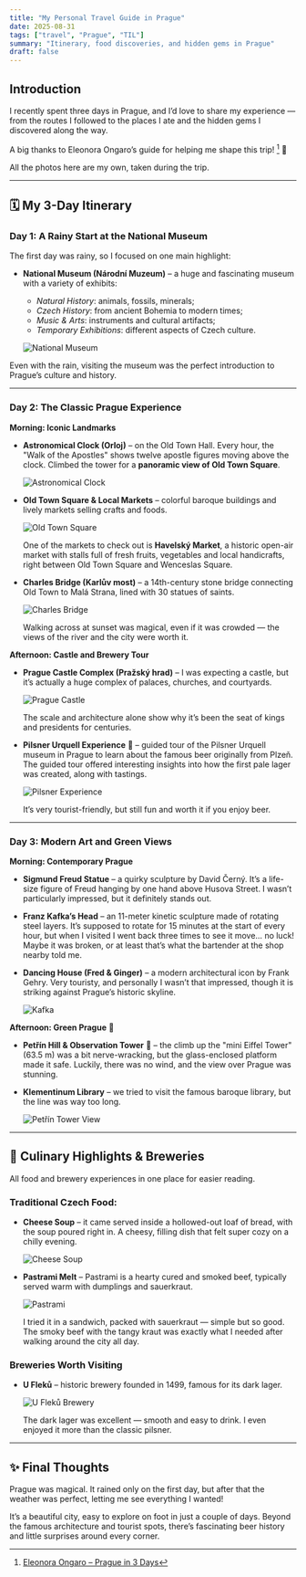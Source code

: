 ```yaml
---
title: "My Personal Travel Guide in Prague"
date: 2025-08-31
tags: ["travel", "Prague", "TIL"]
summary: "Itinerary, food discoveries, and hidden gems in Prague"
draft: false
---
```


## Introduction

I recently spent three days in Prague, and I’d love to share my experience — from the routes I followed to the places I ate and the hidden gems I discovered along the way.

A big thanks to Eleonora Ongaro’s guide for helping me shape this trip! [^eo] 🙏

All the photos here are my own, taken during the trip.

---

## 🗓 My 3-Day Itinerary

### Day 1: A Rainy Start at the National Museum

The first day was rainy, so I focused on one main highlight:

- **National Museum (Národní Muzeum)** – a huge and fascinating museum with a variety of exhibits:
  - *Natural History*: animals, fossils, minerals;
  - *Czech History*: from ancient Bohemia to modern times;
  - *Music & Arts*: instruments and cultural artifacts;
  - *Temporary Exhibitions*: different aspects of Czech culture.

  ![National Museum](img/museo.jpg "National Museum exterior in rainy weather")

Even with the rain, visiting the museum was the perfect introduction to Prague’s culture and history.

---

### Day 2: The Classic Prague Experience

**Morning: Iconic Landmarks**

- **Astronomical Clock (Orloj)** – on the Old Town Hall. Every hour, the "Walk of the Apostles" shows twelve apostle figures moving above the clock. Climbed the tower for a **panoramic view of Old Town Square**.

    ![Astronomical Clock](img/orologio.jpg "Astronomical Clock at Prague Old Town")

- **Old Town Square & Local Markets** – colorful baroque buildings and lively markets selling crafts and foods. 

  ![Old Town Square](img/piazza.jpg "Old Town Square with baroque buildings and market stalls")

    One of the markets to check out is **Havelský Market**, a historic open-air market with stalls full of fresh fruits, vegetables and local handicrafts, right between Old Town Square and Wenceslas Square.

- **Charles Bridge (Karlův most)** – a 14th-century stone bridge connecting Old Town to Malá Strana, lined with 30 statues of saints. 

  ![Charles Bridge](img/karlo.jpg "Charles Bridge with statues of saints")

  Walking across at sunset was magical, even if it was crowded — the views of the river and the city were worth it.

**Afternoon: Castle and Brewery Tour**

- **Prague Castle Complex (Pražský hrad)** – I was expecting a castle, but it’s actually a huge complex of palaces, churches, and courtyards.

  ![Prague Castle](img/castello.jpg "Aerial view of Prague Castle and St. Vitus Cathedral")

    The scale and architecture alone show why it’s been the seat of kings and presidents for centuries.

- **Pilsner Urquell Experience** 🍺 – guided tour of the Pilsner Urquell museum in Prague to learn about the famous beer originally from Plzeň. The guided tour offered interesting insights into how the first pale lager was created, along with tastings.

  ![Pilsner Experience](img/pilsner.jpg "Interior of Pilsner Urquell brewery")

    It’s very tourist-friendly, but still fun and worth it if you enjoy beer.

---

### Day 3: Modern Art and Green Views

**Morning: Contemporary Prague**

- **Sigmund Freud Statue** – a quirky sculpture by David Černý. It’s a life-size figure of Freud hanging by one hand above Husova Street. I wasn’t particularly impressed, but it definitely stands out.

- **Franz Kafka’s Head** – an 11-meter kinetic sculpture made of rotating steel layers. It’s supposed to rotate for 15 minutes at the start of every hour, but when I visited I went back three times to see it move… no luck! Maybe it was broken, or at least that’s what the bartender at the shop nearby told me. 

- **Dancing House (Fred & Ginger)** – a modern architectural icon by Frank Gehry. Very touristy, and personally I wasn’t that impressed, though it is striking against Prague’s historic skyline.

  ![Kafka](img/05_kafta.jpg "Kafka head kinetic sculpture")


**Afternoon: Green Prague** 🌿

- **Petřín Hill & Observation Tower** 🗼 – the climb up the "mini Eiffel Tower" (63.5 m) was a bit nerve-wracking, but the glass-enclosed platform made it safe. Luckily, there was no wind, and the view over Prague was stunning.

- **Klementinum Library** – we tried to visit the famous baroque library, but the line was way too long.

  ![Petřín Tower View](img/prague.jpg "Panoramic view of Prague from Petřín Tower")

---

## 🍻 Culinary Highlights & Breweries

All food and brewery experiences in one place for easier reading.

### Traditional Czech Food:

- **Cheese Soup** – it came served inside a hollowed-out loaf of bread, with the soup poured right in. A cheesy, filling dish that felt super cozy on a chilly evening.

  ![Cheese Soup](img/cheese_soup.jpg "Česnečka, traditional Czech cheese soup")

- **Pastrami Melt** – Pastrami is a hearty cured and smoked beef, typically served warm with dumplings and sauerkraut.

  ![Pastrami](img/pastrani.jpg "Pastrami with sauerkraut")
  
  I tried it in a sandwich, packed with sauerkraut — simple but so good. The smoky beef with the tangy kraut was exactly what I needed after walking around the city all day.



### Breweries Worth Visiting

- **U Fleků** – historic brewery founded in 1499, famous for its dark lager. 

  ![U Fleků Brewery](img/07_ufleku_fixed.jpg "Interior of U Fleků Brewery, Prague")

  The dark lager was excellent — smooth and easy to drink. I even enjoyed it more than the classic pilsner.


---
## ✨ Final Thoughts

Prague was magical. It rained only on the first day, but after that the weather was perfect, letting me see everything I wanted!

It’s a beautiful city, easy to explore on foot in just a couple of days. Beyond the famous architecture and tourist spots, there’s fascinating beer history and little surprises around every corner.


[^eo]: [Eleonora Ongaro – Prague in 3 Days](https://www.eleonoraongaro.it/cosa-vedere-a-praga-in-3-giorni/)

